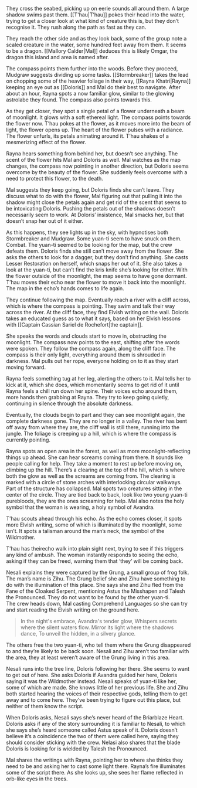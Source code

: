 They cross the seabed, picking up on eerie sounds all around them. A large shadow swims past them. [[T'hau|T’hau]] pokes their head into the water, trying to get a closer look at what kind of creature this is, but they don’t recognise it. They rush along the path as fast as they can.

They reach the other side and as they look back, some of the group note a scaled creature in the water, some hundred feet away from them. It seems to be a dragon. [[Mallory Calder|Mal]] deduces this is likely Omgar, the dragon this island and area is named after. 

The compass points them further into the woods. Before they proceed, Mudgraw suggests dividing up some tasks. [[Stormbreaker]] takes the lead on chopping some of the heavier foliage in their way, [[Rayna Khatri|Rayna]] keeping an eye out as [[Doloris]] and Mal do their best to navigate. 
After about an hour, Rayna spots a now familiar glow, similar to the glowing astrolabe they found. The compass also points towards this.

As they get closer, they spot a single petal of a flower underneath a beam of moonlight. It glows with a soft ethereal light. The compass points towards the flower now. T’hau pokes at the flower, as it moves more into the beam of light, the flower opens up. The heart of the flower pulses with a radiance. The flower unfurls, its petals animating around it. T’hau shakes of a mesmerizing effect of the flower. 

Rayna hears something from behind her, but doesn’t see anything. 
The scent of the flower hits Mal and Doloris as well. Mal watches as the map changes, the compass now pointing in another direction, but Doloris seems overcome by the beauty of the flower. She suddenly feels overcome with a need to protect this flower, to the death. 

Mal suggests they keep going, but Doloris finds she can’t leave. They discuss what to do with the flower, Mal figuring out that pulling it into the shadow might close the petals again and get rid of the scent that seems to be intoxicating Doloris. Pushing the petals out of the shadows doesn’t necessarily seem to work. At Doloris’ insistence, Mal smacks her, but that doesn’t snap her out of it either.

As this happens, they see lights up in the sky, with hypnotises both Stormbreaker and Mudgraw. Some yuan-ti seem to have snuck on them.
Combat. 
The yuan-ti seemed to be looking for the map, but the crew defeats them. 
Doloris finds she still can’t move away from the flower. She asks the others to look for a dagger, but they don’t find anything. She casts Lesser Restoration on herself, which snaps her out of it. She also takes a look at the yuan-ti, but can’t find the kris knife she’s looking for either. 
With the flower outside of the moonlight, the map seems to have gone dormant. T’hau moves their echo near the flower to move it back into the moonlight. The map in the echo’s hands comes to life again. 

They continue following the map. Eventually reach a river with a cliff across, which is where the compass is pointing. They swim and talk their way across the river. At the cliff face, they find Elvish writing on the wall. Doloris takes an educated guess as to what it says, based on her Elvish lessons with [[Captain Cassian Sariel de Rochefort|the captain]]. 

She speaks the words and clouds start to move in, obstructing the moonlight. The compass now points to the east, shifting after the words were spoken. 
They follow the compass again, along the cliff face. The compass is their only light, everything around them is shrouded in darkness. Mal pulls out her rope, everyone holding on to it as they start moving forward. 

Rayna feels something tug at her leg, alerting the others to it. Mal tells her to kick at it, which she does, which momentarily seems to get rid of it until Rayna feels a chill run down her spine. 
Their voices echo around them, more hands then grabbing at Rayna. They try to keep going quietly, continuing in silence through the absolute darkness. 

Eventually, the clouds begin to part and they can see moonlight again, the complete darkness gone. They are no longer in a valley. The river has bent off away from where they are, the cliff wall is still there, running into the jungle. The foliage is creeping up a hill, which is where the compass is currently pointing. 

Rayna spots an open area in the forest, as well as more moonlight-reflecting things up ahead. She can hear screams coming from there. It sounds like people calling for help. 
They take a moment to rest up before moving on, climbing up the hill. There’s a clearing at the top of the hill, which is where both the glow as well as the screams are coming from. The clearing is marked with a circle of stone arches with interlocking circular walkways. Part of the structure has collapsed. Mal spots two creatures sitting in the center of the circle. They are tied back to back, look like two young yuan-ti purebloods, they are the ones screaming for help. Mal also notes the holy symbol that the woman is wearing, a holy symbol of Avandra. 

T’hau scouts ahead through his echo. As the echo comes closer, it spots more Elvish writing, some of which is illuminated by the moonlight, some isn’t. It spots a talisman around the man’s neck, the symbol of the Wildmother.

T’hau has theirecho walk into plain sight next, trying to see if this triggers any kind of ambush. The woman instantly responds to seeing the echo, asking if they can be freed, warning them that ‘they’ will be coming back.

Nesali explains they were captured by the Grung, a small group of frog folk. The man’s name is Zihu. The Grung belief she and Zihu have something to do with the illumination of this place. She says she and Zihu fled from the Fane of the Cloaked Serpent, mentioning Astus the Misshapen and Talesh the Pronounced. They do not want to be found by the other yuan-ti.  
The crew heads down, Mal casting Comprehend Languages so she can try and start reading the Elvish writing on the ground here. 

>In the night's embrace, Avandra's tender glow,
>Whispers secrets where the silent waters flow.
>Mirror its light where the shadows dance,
>To unveil the hidden, in a silvery glance.

The others free the two yuan-ti, who tell them where the Grung disappeared to and they’re likely to be back soon. Nesali and Zihu aren’t too familiar with the area, they at least weren’t aware of the Grung living in this area. 

Nesali runs into the tree line, Doloris following her there. She seems to want to get out of here. She asks Doloris if Avandra guided her here, Doloris saying it was the Wildmother instead. Nesali speaks of yuan-ti like her, some of which are made. She knows little of her previous life. She and Zihu both started hearing the voices of their respective gods, telling them to get away and to come here. They’ve been trying to figure out this place, but neither of them know the script.

When Doloris asks, Nesali says she’s never heard of the Briarblaze Heart. Doloris asks if any of the story surrounding it is familiar to Nesali, to which she says she’s heard someone called Astus speak of it. Doloris doesn’t believe it’s a coincidence the two of them were called here, saying they should consider sticking with the crew. Nelasi also shares that the blade Doloris is looking for is wielded by Talesh the Pronounced.

Mal shares the writings with Rayna, pointing her to where she thinks they need to be and asking her to cast some light there. Rayna’s fire illuminates some of the script there. As she looks up, she sees her flame reflected in orb-like eyes in the trees. 